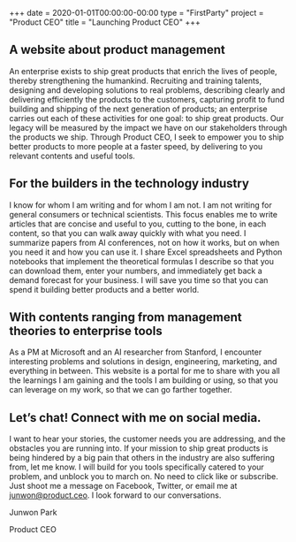 +++
date = 2020-01-01T00:00:00-00:00
type = "FirstParty"
project = "Product CEO"
title = "Launching Product CEO"
+++

## A website about product management
An enterprise exists to ship great products that enrich the lives of people, thereby strengthening the humankind. Recruiting and training talents, designing and developing solutions to real problems, describing clearly and delivering efficiently the products to the customers, capturing profit to fund building and shipping of the next generation of products; an enterprise carries out each of these activities for one goal: to ship great products. Our legacy will be measured by the impact we have on our stakeholders through the products we ship. Through Product CEO, I seek to empower you to ship better products to more people at a faster speed, by delivering to you relevant contents and useful tools.

## For the builders in the technology industry
I know for whom I am writing and for whom I am not. I am not writing for general consumers or technical scientists. This focus enables me to write articles that are concise and useful to you, cutting to the bone, in each content, so that you can walk away quickly with what you need. I summarize papers from AI conferences, not on how it works, but on when you need it and how you can use it. I share Excel spreadsheets and Python notebooks that implement the theoretical formulas I describe so that you can download them, enter your numbers, and immediately get back a demand forecast for your business. I will save you time so that you can spend it building better products and a better world.

## With contents ranging from management theories to enterprise tools
As a PM at Microsoft and an AI researcher from Stanford, I encounter interesting problems and solutions in design, engineering, marketing, and everything in between. This website is a portal for me to share with you all the learnings I am gaining and the tools I am building or using, so that you can leverage on my work, so that we can go farther together.

## Let’s chat! Connect with me on social media.
I want to hear your stories, the customer needs you are addressing, and the obstacles you are running into. If your mission to ship great products is being hindered by a big pain that others in the industry are also suffering from, let me know. I will build for you tools specifically catered to your problem, and unblock you to march on. No need to click like or subscribe. Just shoot me a message on Facebook, Twitter, or email me at junwon@product.ceo. I look forward to our conversations.

Junwon Park

Product CEO